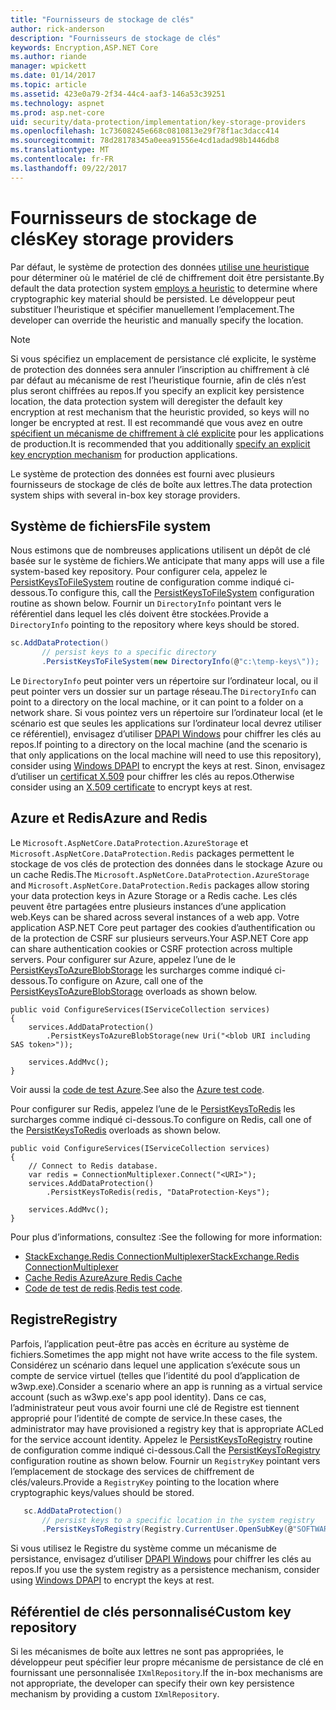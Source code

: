 ```yaml
---
title: "Fournisseurs de stockage de clés"
author: rick-anderson
description: "Fournisseurs de stockage de clés"
keywords: Encryption,ASP.NET Core
ms.author: riande
manager: wpickett
ms.date: 01/14/2017
ms.topic: article
ms.assetid: 423e0a79-2f34-44c4-aaf3-146a53c39251
ms.technology: aspnet
ms.prod: asp.net-core
uid: security/data-protection/implementation/key-storage-providers
ms.openlocfilehash: 1c73608245e668c0810813e29f78f1ac3dacc414
ms.sourcegitcommit: 78d28178345a0eea91556e4cd1adad98b1446db8
ms.translationtype: MT
ms.contentlocale: fr-FR
ms.lasthandoff: 09/22/2017
---
```

# <a name="key-storage-providers"></a><span data-ttu-id="6de81-104">Fournisseurs de stockage de clés</span><span class="sxs-lookup"><span data-stu-id="6de81-104">Key storage providers</span></span>

<a name=data-protection-implementation-key-storage-providers></a>

<span data-ttu-id="6de81-105">Par défaut, le système de protection des données [utilise une heuristique](../configuration/default-settings.md#data-protection-default-settings) pour déterminer où le matériel de clé de chiffrement doit être persistante.</span><span class="sxs-lookup"><span data-stu-id="6de81-105">By default the data protection system [employs a heuristic](../configuration/default-settings.md#data-protection-default-settings) to determine where cryptographic key material should be persisted.</span></span> <span data-ttu-id="6de81-106">Le développeur peut substituer l’heuristique et spécifier manuellement l’emplacement.</span><span class="sxs-lookup"><span data-stu-id="6de81-106">The developer can override the heuristic and manually specify the location.</span></span>

> [!NOTE]
> <span data-ttu-id="6de81-107">Si vous spécifiez un emplacement de persistance clé explicite, le système de protection des données sera annuler l’inscription au chiffrement à clé par défaut au mécanisme de rest l’heuristique fournie, afin de clés n’est plus seront chiffrées au repos.</span><span class="sxs-lookup"><span data-stu-id="6de81-107">If you specify an explicit key persistence location, the data protection system will deregister the default key encryption at rest mechanism that the heuristic provided, so keys will no longer be encrypted at rest.</span></span> <span data-ttu-id="6de81-108">Il est recommandé que vous avez en outre [spécifient un mécanisme de chiffrement à clé explicite](key-encryption-at-rest.md#data-protection-implementation-key-encryption-at-rest-providers) pour les applications de production.</span><span class="sxs-lookup"><span data-stu-id="6de81-108">It is recommended that you additionally [specify an explicit key encryption mechanism](key-encryption-at-rest.md#data-protection-implementation-key-encryption-at-rest-providers) for production applications.</span></span>

<span data-ttu-id="6de81-109">Le système de protection des données est fourni avec plusieurs fournisseurs de stockage de clés de boîte aux lettres.</span><span class="sxs-lookup"><span data-stu-id="6de81-109">The data protection system ships with several in-box key storage providers.</span></span>

## <a name="file-system"></a><span data-ttu-id="6de81-110">Système de fichiers</span><span class="sxs-lookup"><span data-stu-id="6de81-110">File system</span></span>

<span data-ttu-id="6de81-111">Nous estimons que de nombreuses applications utilisent un dépôt de clé basée sur le système de fichiers.</span><span class="sxs-lookup"><span data-stu-id="6de81-111">We anticipate that many apps will use a file system-based key repository.</span></span> <span data-ttu-id="6de81-112">Pour configurer cela, appelez le [PersistKeysToFileSystem](https://github.com/aspnet/DataProtection/blob/rel/1.1.0/src/Microsoft.AspNetCore.DataProtection/DataProtectionBuilderExtensions.cs) routine de configuration comme indiqué ci-dessous.</span><span class="sxs-lookup"><span data-stu-id="6de81-112">To configure this, call the [PersistKeysToFileSystem](https://github.com/aspnet/DataProtection/blob/rel/1.1.0/src/Microsoft.AspNetCore.DataProtection/DataProtectionBuilderExtensions.cs) configuration routine as shown below.</span></span> <span data-ttu-id="6de81-113">Fournir un `DirectoryInfo` pointant vers le référentiel dans lequel les clés doivent être stockées.</span><span class="sxs-lookup"><span data-stu-id="6de81-113">Provide a `DirectoryInfo` pointing to the repository where keys should be stored.</span></span>

```csharp
sc.AddDataProtection()
       // persist keys to a specific directory
       .PersistKeysToFileSystem(new DirectoryInfo(@"c:\temp-keys\"));
   ```

<span data-ttu-id="6de81-114">Le `DirectoryInfo` peut pointer vers un répertoire sur l’ordinateur local, ou il peut pointer vers un dossier sur un partage réseau.</span><span class="sxs-lookup"><span data-stu-id="6de81-114">The `DirectoryInfo` can point to a directory on the local machine, or it can point to a folder on a network share.</span></span> <span data-ttu-id="6de81-115">Si vous pointez vers un répertoire sur l’ordinateur local (et le scénario est que seules les applications sur l’ordinateur local devrez utiliser ce référentiel), envisagez d’utiliser [DPAPI Windows](key-encryption-at-rest.md#data-protection-implementation-key-encryption-at-rest) pour chiffrer les clés au repos.</span><span class="sxs-lookup"><span data-stu-id="6de81-115">If pointing to a directory on the local machine (and the scenario is that only applications on the local machine will need to use this repository), consider using [Windows DPAPI](key-encryption-at-rest.md#data-protection-implementation-key-encryption-at-rest) to encrypt the keys at rest.</span></span> <span data-ttu-id="6de81-116">Sinon, envisagez d’utiliser un [certificat X.509](key-encryption-at-rest.md#data-protection-implementation-key-encryption-at-rest) pour chiffrer les clés au repos.</span><span class="sxs-lookup"><span data-stu-id="6de81-116">Otherwise consider using an [X.509 certificate](key-encryption-at-rest.md#data-protection-implementation-key-encryption-at-rest) to encrypt keys at rest.</span></span>

## <a name="azure-and-redis"></a><span data-ttu-id="6de81-117">Azure et Redis</span><span class="sxs-lookup"><span data-stu-id="6de81-117">Azure and Redis</span></span>

<span data-ttu-id="6de81-118">Le `Microsoft.AspNetCore.DataProtection.AzureStorage` et `Microsoft.AspNetCore.DataProtection.Redis` packages permettent le stockage de vos clés de protection des données dans le stockage Azure ou un cache Redis.</span><span class="sxs-lookup"><span data-stu-id="6de81-118">The `Microsoft.AspNetCore.DataProtection.AzureStorage` and `Microsoft.AspNetCore.DataProtection.Redis` packages allow storing your data protection keys in Azure Storage or a Redis cache.</span></span> <span data-ttu-id="6de81-119">Les clés peuvent être partagées entre plusieurs instances d’une application web.</span><span class="sxs-lookup"><span data-stu-id="6de81-119">Keys can be shared across several instances of a web app.</span></span> <span data-ttu-id="6de81-120">Votre application ASP.NET Core peut partager des cookies d’authentification ou de la protection de CSRF sur plusieurs serveurs.</span><span class="sxs-lookup"><span data-stu-id="6de81-120">Your ASP.NET Core app can share authentication cookies or CSRF protection across multiple servers.</span></span> <span data-ttu-id="6de81-121">Pour configurer sur Azure, appelez l’une de le [PersistKeysToAzureBlobStorage](https://github.com/aspnet/DataProtection/blob/rel/1.1.0/src/Microsoft.AspNetCore.DataProtection.AzureStorage/AzureDataProtectionBuilderExtensions.cs) les surcharges comme indiqué ci-dessous.</span><span class="sxs-lookup"><span data-stu-id="6de81-121">To configure on Azure, call one of the [PersistKeysToAzureBlobStorage](https://github.com/aspnet/DataProtection/blob/rel/1.1.0/src/Microsoft.AspNetCore.DataProtection.AzureStorage/AzureDataProtectionBuilderExtensions.cs) overloads as shown below.</span></span>

```
public void ConfigureServices(IServiceCollection services)
{
    services.AddDataProtection()
        .PersistKeysToAzureBlobStorage(new Uri("<blob URI including SAS token>"));

    services.AddMvc();
}
```

<span data-ttu-id="6de81-122">Voir aussi la [code de test Azure](https://github.com/aspnet/DataProtection/blob/rel/1.1.0/samples/AzureBlob/Program.cs).</span><span class="sxs-lookup"><span data-stu-id="6de81-122">See also the [Azure test code](https://github.com/aspnet/DataProtection/blob/rel/1.1.0/samples/AzureBlob/Program.cs).</span></span>

<span data-ttu-id="6de81-123">Pour configurer sur Redis, appelez l’une de le [PersistKeysToRedis](https://github.com/aspnet/DataProtection/blob/rel/1.1.0/src/Microsoft.AspNetCore.DataProtection.Redis/RedisDataProtectionBuilderExtensions.cs) les surcharges comme indiqué ci-dessous.</span><span class="sxs-lookup"><span data-stu-id="6de81-123">To configure on Redis, call one of the [PersistKeysToRedis](https://github.com/aspnet/DataProtection/blob/rel/1.1.0/src/Microsoft.AspNetCore.DataProtection.Redis/RedisDataProtectionBuilderExtensions.cs) overloads as shown below.</span></span>

```
public void ConfigureServices(IServiceCollection services)
{
    // Connect to Redis database.
    var redis = ConnectionMultiplexer.Connect("<URI>");
    services.AddDataProtection()
        .PersistKeysToRedis(redis, "DataProtection-Keys");

    services.AddMvc();
}
```

<span data-ttu-id="6de81-124">Pour plus d’informations, consultez :</span><span class="sxs-lookup"><span data-stu-id="6de81-124">See the following for more information:</span></span>

- [<span data-ttu-id="6de81-125">StackExchange.Redis ConnectionMultiplexer</span><span class="sxs-lookup"><span data-stu-id="6de81-125">StackExchange.Redis ConnectionMultiplexer</span></span>](https://github.com/StackExchange/StackExchange.Redis/blob/master/docs/Basics.md)
- [<span data-ttu-id="6de81-126">Cache Redis Azure</span><span class="sxs-lookup"><span data-stu-id="6de81-126">Azure Redis Cache</span></span>](https://docs.microsoft.com/azure/redis-cache/cache-dotnet-how-to-use-azure-redis-cache#connect-to-the-cache)
- <span data-ttu-id="6de81-127">[Code de test de redis](https://github.com/aspnet/DataProtection/blob/rel/1.1.0/samples/Redis/Program.cs).</span><span class="sxs-lookup"><span data-stu-id="6de81-127">[Redis test code](https://github.com/aspnet/DataProtection/blob/rel/1.1.0/samples/Redis/Program.cs).</span></span>

## <a name="registry"></a><span data-ttu-id="6de81-128">Registre</span><span class="sxs-lookup"><span data-stu-id="6de81-128">Registry</span></span>

<span data-ttu-id="6de81-129">Parfois, l’application peut-être pas accès en écriture au système de fichiers.</span><span class="sxs-lookup"><span data-stu-id="6de81-129">Sometimes the app might not have write access to the file system.</span></span> <span data-ttu-id="6de81-130">Considérez un scénario dans lequel une application s’exécute sous un compte de service virtuel (telles que l’identité du pool d’application de w3wp.exe).</span><span class="sxs-lookup"><span data-stu-id="6de81-130">Consider a scenario where an app is running as a virtual service account (such as w3wp.exe's app pool identity).</span></span> <span data-ttu-id="6de81-131">Dans ce cas, l’administrateur peut vous avoir fourni une clé de Registre est tiennent approprié pour l’identité de compte de service.</span><span class="sxs-lookup"><span data-stu-id="6de81-131">In these cases, the administrator may have provisioned a registry key that is appropriate ACLed for the service account identity.</span></span> <span data-ttu-id="6de81-132">Appelez le [PersistKeysToRegistry](https://github.com/aspnet/DataProtection/blob/rel/1.1.0/src/Microsoft.AspNetCore.DataProtection/DataProtectionBuilderExtensions.cs) routine de configuration comme indiqué ci-dessous.</span><span class="sxs-lookup"><span data-stu-id="6de81-132">Call the [PersistKeysToRegistry](https://github.com/aspnet/DataProtection/blob/rel/1.1.0/src/Microsoft.AspNetCore.DataProtection/DataProtectionBuilderExtensions.cs) configuration routine as shown below.</span></span> <span data-ttu-id="6de81-133">Fournir un `RegistryKey` pointant vers l’emplacement de stockage des services de chiffrement de clés/valeurs.</span><span class="sxs-lookup"><span data-stu-id="6de81-133">Provide a `RegistryKey` pointing to the location where cryptographic keys/values should be stored.</span></span>

```csharp
   sc.AddDataProtection()
       // persist keys to a specific location in the system registry
       .PersistKeysToRegistry(Registry.CurrentUser.OpenSubKey(@"SOFTWARE\Sample\keys"));
   ```

<span data-ttu-id="6de81-134">Si vous utilisez le Registre du système comme un mécanisme de persistance, envisagez d’utiliser [DPAPI Windows](key-encryption-at-rest.md#data-protection-implementation-key-encryption-at-rest) pour chiffrer les clés au repos.</span><span class="sxs-lookup"><span data-stu-id="6de81-134">If you use the system registry as a persistence mechanism, consider using [Windows DPAPI](key-encryption-at-rest.md#data-protection-implementation-key-encryption-at-rest) to encrypt the keys at rest.</span></span>

## <a name="custom-key-repository"></a><span data-ttu-id="6de81-135">Référentiel de clés personnalisé</span><span class="sxs-lookup"><span data-stu-id="6de81-135">Custom key repository</span></span>

<span data-ttu-id="6de81-136">Si les mécanismes de boîte aux lettres ne sont pas appropriées, le développeur peut spécifier leur propre mécanisme de persistance de clé en fournissant une personnalisée `IXmlRepository`.</span><span class="sxs-lookup"><span data-stu-id="6de81-136">If the in-box mechanisms are not appropriate, the developer can specify their own key persistence mechanism by providing a custom `IXmlRepository`.</span></span>
